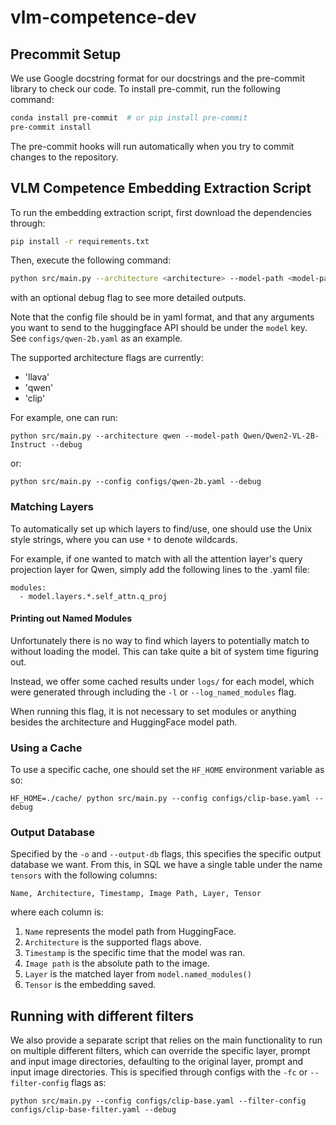 # vlm-competence-dev

## Precommit Setup
We use Google docstring format for our docstrings and the pre-commit library to check our code. To install pre-commit, run the following command:

```bash
conda install pre-commit  # or pip install pre-commit
pre-commit install
```

The pre-commit hooks will run automatically when you try to commit changes to the repository.

## VLM Competence Embedding Extraction Script
To run the embedding extraction script, first download the dependencies through:
```bash
pip install -r requirements.txt
```

Then, execute the following command:
```bash
python src/main.py --architecture <architecture> --model-path <model-path> --debug --config <config-file-path> --input-dir <input-dir> --output-db <output-db>
```
with an optional debug flag to see more detailed outputs.

Note that the config file should be in yaml format, and that any arguments you want to send to the huggingface API should be under the `model` key. See `configs/qwen-2b.yaml` as an example.

The supported architecture flags are currently:
- 'llava'
- 'qwen'
- 'clip'

For example, one can run:
```base
python src/main.py --architecture qwen --model-path Qwen/Qwen2-VL-2B-Instruct --debug
```
or:
```base
python src/main.py --config configs/qwen-2b.yaml --debug
```

### Matching Layers
To automatically set up which layers to find/use, one should use the Unix style strings, where you can use `*` to denote wildcards.

For example, if one wanted to match with all the attention layer's query projection layer for Qwen, simply add the following lines to the .yaml file:
```
modules:
  - model.layers.*.self_attn.q_proj
```

#### Printing out Named Modules
Unfortunately there is no way to find which layers to potentially match to without loading the model. This can take quite a bit of system time figuring out.

Instead, we offer some cached results under `logs/` for each model, which were generated through including the `-l` or `--log_named_modules` flag.

When running this flag, it is not necessary to set modules or anything besides the architecture and HuggingFace model path.

### Using a Cache
To use a specific cache, one should set the `HF_HOME` environment variable as so:
```
HF_HOME=./cache/ python src/main.py --config configs/clip-base.yaml --debug
```

### Output Database
Specified by the `-o` and `--output-db` flags, this specifies the specific output database we want. From this, in SQL we have a single table under the name `tensors` with the following columns:
```
Name, Architecture, Timestamp, Image Path, Layer, Tensor
```
where each column is:
1. `Name` represents the model path from HuggingFace.
2. `Architecture` is the supported flags above.
3. `Timestamp` is the specific time that the model was ran.
4. `Image path` is the absolute path to the image.
5. `Layer` is the matched layer from `model.named_modules()`
6. `Tensor` is the embedding saved.

## Running with different filters
We also provide a separate script that relies on the main functionality to run on multiple different filters, which can override the specific layer, prompt and input image directories, defaulting to the original layer, prompt and input image directories. This is specified through configs with the `-fc` or `--filter-config` flags as:
```
python src/main.py --config configs/clip-base.yaml --filter-config configs/clip-base-filter.yaml --debug
```
